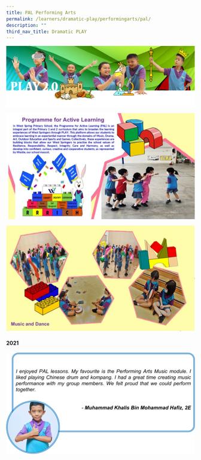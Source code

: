 ```yaml
---
title: PAL Performing Arts
permalink: /learners/dramatic-play/performingarts/pal/
description: ""
third_nav_title: Dramatic PLAY
---
```

![](/images/PLAYbanner.png)

![](/images/Slide1-5-1024x576.jpg)

![](/images/Slide5-4-1024x576.jpg)

#### 2021
![](/images/PAL-slide7-1024x548.png)